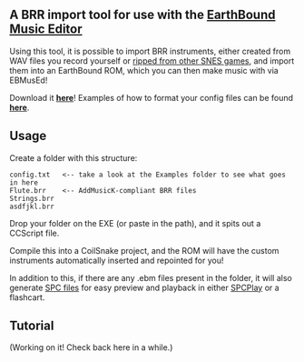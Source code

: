 ## A BRR import tool for use with the [EarthBound Music Editor](https://github.com/PKHackers/ebmused/releases)

Using this tool, it is possible to import BRR instruments, either created from WAV files you record yourself or [ripped from other SNES games](https://www.smwcentral.net/?p=section&s=brrsamples), and import them into an EarthBound ROM, which you can then make music with via EBMusEd!

Download it [**here**](https://github.com/vince94/EarthBound-Instrument-Packer/releases)! Examples of how to format your config files can be found [**here**](https://github.com/vince94/EarthBound-Instrument-Packer/tree/master/EBInstPack/Examples).

## Usage
Create a folder with this structure:
```
config.txt   <-- take a look at the Examples folder to see what goes in here
Flute.brr    <-- AddMusicK-compliant BRR files
Strings.brr
asdfjkl.brr
```

Drop your folder on the EXE (or paste in the path), and it spits out a CCScript file.

Compile this into a CoilSnake project, and the ROM will have the custom instruments automatically inserted and repointed for you!

In addition to this, if there are any .ebm files present in the folder, it will also generate [SPC files](http://www.vgmpf.com/Wiki/index.php?title=SPC) for easy preview and playback in either [SPCPlay](https://github.com/dgrfactory/spcplay/releases) or a flashcart.

## Tutorial
(Working on it! Check back here in a while.)
